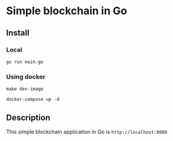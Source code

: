# Simple blockchain in Go

## Install
### Local
`go run main.go`
### Using docker
`make dev-image`

`docker-compose up -d`

## Description
This simple blockchain application in Go is 
`http://localhost:8080`
